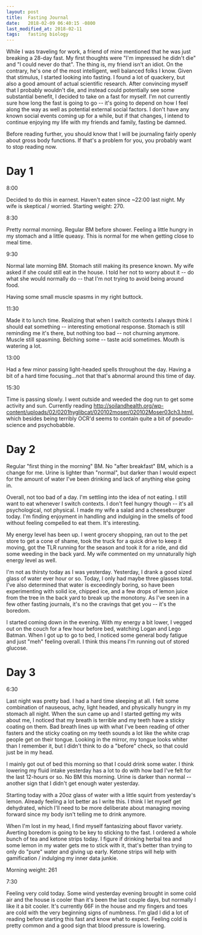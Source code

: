 ```yaml
---
layout: post
title:  Fasting Journal
date:   2018-02-09 06:40:15 -0800
last_modified_at: 2018-02-11
tags:   fasting biology
---
```

While I was traveling for work, a friend of mine mentioned that he was just breaking a 28-day fast.  My first thoughts were "I'm impressed he didn't die" and "I could never do that".  The thing is, my friend isn't an idiot.  On the contrary, he's one of the most intelligent, well balanced folks I know.  Given that stimulus, I started looking into fasting.  I found a lot of quackery, but also a good amount of actual scientific research.  After convincing myself that I probably wouldn't die, and instead could potentially see some substantial benefit, I decided to take on a fast for myself.  I'm not currently sure how long the fast is going to go -- it's going to depend on how I feel along the way as well as potential external social factors.  I don't have any known social events coming up for a while, but if that changes, I intend to continue enjoying my life with my friends and family, fasting be damned.

Before reading further, you should know that I will be journaling fairly openly about gross body functions.  If that's a problem for you, you probably want to stop reading now.

# Day 1

8:00

Decided to do this in earnest.  Haven't eaten since ~22:00 last night.  My wife is skeptical / worried.  Starting weight: 270.

8:30

Pretty normal morning.  Regular BM before shower.  Feeling a little hungry in my stomach and a little queasy.  This is normal for me when getting close to meal time.

9:30

Normal late morning BM.  Stomach still making its presence known.  My wife asked if she could still eat in the house.  I told her not to worry about it -- do what she would normally do -- that I'm not trying to avoid being around food.

Having some small muscle spasms in my right buttock.

11:30

Made it to lunch time.  Realizing that when I switch contexts I always think I should eat something -- interesting emotional response.  Stomach is still reminding me it's there, but nothing too bad -- not churning anymore.  Muscle still spasming.  Belching some -- taste acid sometimes.  Mouth is watering a lot.

13:00

Had a few minor passing light-headed spells throughout the day.  Having a bit of a hard time focusing...not that that's abnormal around this time of day.

15:30

Time is passing slowly.  I went outside and weeded the dog run to get some activity and sun.  Currently reading http://soilandhealth.org/wp-content/uploads/02/0201hyglibcat/020102moser/020102Moser03ch3.html, which besides being terribly OCR'd seems to contain quite a bit of pseudo-science and psychobabble.

# Day 2

Regular "first thing in the morning" BM.  No "after breakfast" BM, which is a change for me.  Urine is lighter than "normal", but darker than I would expect for the amount of water I've been drinking and lack of anything else going in.

Overall, not too bad of a day.  I'm settling into the idea of not eating.  I still want to eat whenever I switch contexts.  I don't feel hungry though -- it's all psychological, not physical.  I made my wife a salad and a cheeseburger today.  I'm finding enjoyment in handling and indulging in the smells of food without feeling compelled to eat them.  It's interesting.

My energy level has been up.  I went grocery shopping, ran out to the pet store to get a cone of shame, took the truck for a quick drive to keep it moving, got the TLR running for the season and took it for a ride, and did some weeding in the back yard.  My wife commented on my unnaturally high energy level as well.

I'm not as thirsty today as I was yesterday.  Yesterday, I drank a good sized glass of water ever hour or so.  Today, I only had maybe three glasses total.  I've also determined that water is exceedingly boring, so have been experimenting with solid ice, chipped ice, and a few drops of lemon juice from the tree in the back yard to break up the monotony.  As I've seen in a few other fasting journals, it's no the cravings that get you -- it's the boredom.

I started coming down in the evening.  With my energy a bit lower, I vegged out on the couch for a few hour before bed, watching Logan and Lego Batman.  When I got up to go to bed, I noticed some general body fatigue and just "meh" feeling overall.  I think this means I'm running out of stored glucose.

# Day 3

6:30

Last night was pretty bad.  I had a hard time sleeping at all.  I felt some combination of nauseous, achy, light headed, and physically hungry in my stomach all night.  When the sun came up and I started getting my wits about me, I noticed that my breath is terrible and my teeth have a sticky coating on them.  Bad breath lines up with what I've been reading of other fasters and the sticky coating on my teeth sounds a lot like the white crap people get on their tongue.  Looking in the mirror, my tongue looks whiter than I remember it, but I didn't think to do a "before" check, so that could just be in my head.

I mainly got out of bed this morning so that I could drink some water.  I think lowering my fluid intake yesterday has a lot to do with how bad I've felt for the last 12-hours or so.  No BM this morning.  Urine is darker than normal -- another sign that I didn't get enough water yesterday.

Starting today with a 20oz glass of water with a little squirt from yesterday's lemon.  Already feeling a lot better as I write this.  I think I let myself get dehydrated, which I'll need to be more deliberate about managing moving forward since my body isn't telling me to drink anymore.

When I'm lost in my head, I find myself fantasizing about flavor variety.  Averting boredom is going to be key to sticking to the fast.  I ordered a whole bunch of tea and ketone strips today.  I figure if drinking herbal tea and some lemon in my water gets me to stick with it, that's better than trying to only do "pure" water and giving up early.  Ketone strips will help with gamification / indulging my inner data junkie.

Morning weight: 261

7:30

Feeling very cold today.  Some wind yesterday evening brought in some cold air and the house is cooler than it's been the last couple days, but normally I like it a bit cooler.  It's currently 66F in the house and my fingers and toes are cold with the very beginning signs of numbness.  I'm glad I did a lot of reading before starting this fast and know what to expect.  Feeling cold is pretty common and a good sign that blood pressure is lowering.
